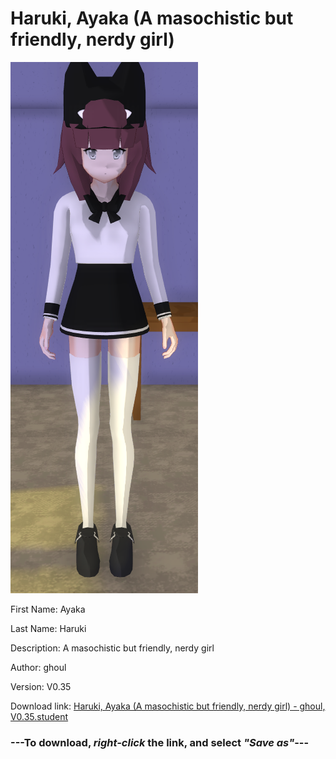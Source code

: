 # Haruki, Ayaka (A masochistic but friendly, nerdy girl)

<img src = "https://raw.githubusercontent.com/Arbiter1223/Daigaku-Gurashi-Custom-Students/master/Students/Files/Haruki%2C%20Ayaka%20(A%20masochistic%20but%20friendly%2C%20nerdy%20girl).png">

First Name: Ayaka

Last Name: Haruki

Description: A masochistic but friendly, nerdy girl

Author: ghoul

Version: V0.35

Download link: <a href="https://raw.githubusercontent.com/Arbiter1223/Daigaku-Gurashi-Custom-Students/master/Students/Files/Haruki%2C%20Ayaka%20(A%20masochistic%20but%20friendly%2C%20nerdy%20girl)%20-%20ghoul%2C%20V0.35.student">Haruki, Ayaka (A masochistic but friendly, nerdy girl) - ghoul, V0.35.student</a>

### ---**To download, _right-click_ the link, and select _"Save as"_**---
